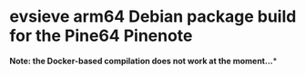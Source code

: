 # evsieve arm64 Debian package build for the Pine64 Pinenote

**Note: the Docker-based compilation does not work at the moment...***
